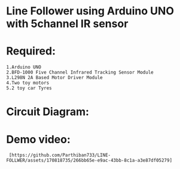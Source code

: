 # Line Follower using Arduino UNO with 5channel IR sensor 

# Required:
    1.Arduino UNO 
    2.BFD-1000 Five Channel Infrared Tracking Sensor Module 
    3.L298N 2A Based Motor Driver Module
    4.Two toy motors
    5.2 toy car Tyres

# Circuit Diagram:


# Demo video:
    
     [https://github.com/Parthiban733/LINE-FOLLWER/assets/170818735/266bb65e-e9ac-43bb-8c1a-a3e87df05279]
